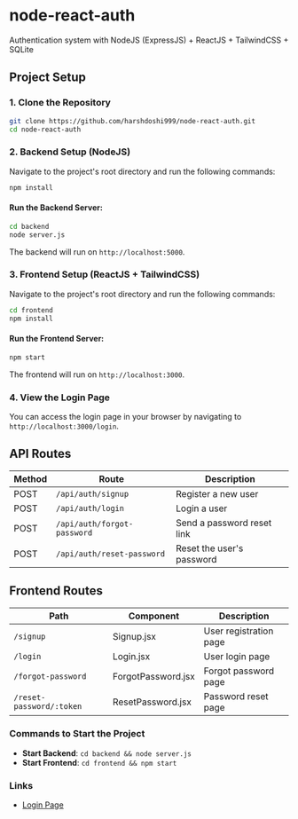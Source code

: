 # node-react-auth

Authentication system with NodeJS (ExpressJS) + ReactJS + TailwindCSS + SQLite

## Project Setup

### 1. Clone the Repository

```bash
git clone https://github.com/harshdoshi999/node-react-auth.git
cd node-react-auth
```

### 2. Backend Setup (NodeJS)

Navigate to the project's root directory and run the following commands:

```bash
npm install
```

#### Run the Backend Server:

```bash
cd backend
node server.js
```

The backend will run on `http://localhost:5000`.

### 3. Frontend Setup (ReactJS + TailwindCSS)

Navigate to the project's root directory and run the following commands:

```bash
cd frontend
npm install
```

#### Run the Frontend Server:

```bash
npm start
```

The frontend will run on `http://localhost:3000`.

### 4. View the Login Page

You can access the login page in your browser by navigating to `http://localhost:3000/login`.

## API Routes

| Method | Route                       | Description                |
| ------ | --------------------------- | -------------------------- |
| POST   | `/api/auth/signup`          | Register a new user        |
| POST   | `/api/auth/login`           | Login a user               |
| POST   | `/api/auth/forgot-password` | Send a password reset link |
| POST   | `/api/auth/reset-password`  | Reset the user's password  |

## Frontend Routes

| Path                     | Component          | Description            |
| ------------------------ | ------------------ | ---------------------- |
| `/signup`                | Signup.jsx         | User registration page |
| `/login`                 | Login.jsx          | User login page        |
| `/forgot-password`       | ForgotPassword.jsx | Forgot password page   |
| `/reset-password/:token` | ResetPassword.jsx  | Password reset page    |

### Commands to Start the Project

- **Start Backend**: `cd backend && node server.js`
- **Start Frontend**: `cd frontend && npm start`

### Links

- [Login Page](http://localhost:3000/login)

